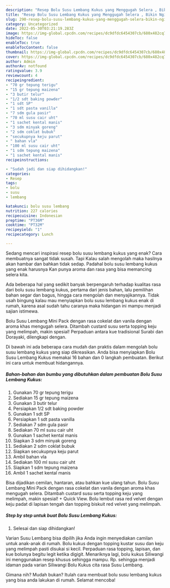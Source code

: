 ```yaml
---
description: "Resep Bolu Susu Lembang Kukus yang Menggugah Selera , Bikin Ngiler"
title: "Resep Bolu Susu Lembang Kukus yang Menggugah Selera , Bikin Ngiler"
slug: 290-resep-bolu-susu-lembang-kukus-yang-menggugah-selera-bikin-ngiler
category: Uncategorized
date: 2022-05-30T03:21:19.283Z
image: https://img-global.cpcdn.com/recipes/dc9dfdc6454307cb/680x482cq70/bolu-susu-lembang-kukus-foto-resep-utama.jpg
hideToc: false
enableToc: true
enableTocContent: false
thumbnail: https://img-global.cpcdn.com/recipes/dc9dfdc6454307cb/680x482cq70/bolu-susu-lembang-kukus-foto-resep-utama.jpg
cover: https://img-global.cpcdn.com/recipes/dc9dfdc6454307cb/680x482cq70/bolu-susu-lembang-kukus-foto-resep-utama.jpg
author: Admin
authorAv: notfound
ratingvalue: 3.9
reviewcount: 4
recipeingredient:
- "70 gr tepung terigu"
- "15 gr tepung maizena"
- "3 butir telur"
- "1/2 sdt baking powder"
- "1 sdt SP"
- "1 sdt pasta vanilla"
- "7 sdm gula pasir"
- "70 ml susu cair uht"
- "1 sachet kental manis"
- "3 sdm minyak goreng"
- "2 sdm coklat bubuk"
- "secukupnya keju parut"
- " bahan vla"
- "100 ml susu cair uht"
- "1 sdm tepung maizena"
- "1 sachet kental manis"
recipeinstructions:

- "Sudah jadi dan siap dihidangkan!"
categories:
- Resep
tags:
- bolu
- susu
- lembang

katakunci: bolu susu lembang 
nutrition: 227 calories
recipecuisine: Indonesian
preptime: "PT36M"
cooktime: "PT32M"
recipeyield: "1"
recipecategory: Lunch

---
```



Sedang mencari inspirasi resep bolu susu lembang kukus yang enak? Cara membuatnya sangat tidak susah. Tapi Kalau salah mengolah maka hasilnya akan hambar dan bahkan tidak sedap. Padahal bolu susu lembang kukus yang enak harusnya Kan punya aroma dan rasa yang bisa memancing selera kita.


Ada beberapa hal yang sedikit banyak berpengaruh terhadap kualitas rasa dari bolu susu lembang kukus, pertama dari jenis bahan, lalu pemilihan bahan segar dan bagus, hingga cara mengolah dan menyajikannya. Tidak usah bingung kalau mau menyiapkan bolu susu lembang kukus enak di rumah, karena asal sudah tahu caranya maka hidangan ini mampu menjadi sajian istimewa.

Bolu Susu Lembang Mini Pack dengan rasa cokelat dan vanila dengan aroma khas mengugah selera. Ditambah custard susu serta topping keju yang melimpah, makin spesial! Perpaduan antara kue tradisional Surabi dan Dorayaki, dilengkapi dengan.


Di bawah ini ada beberapa cara mudah dan praktis dalam mengolah bolu susu lembang kukus yang siap dikreasikan. Anda bisa menyiapkan Bolu Susu Lembang Kukus memakai 16 bahan dan 0 langkah pembuatan. Berikut ini cara untuk membuat hidangannya.

<!--inarticleads1-->

##### Bahan-bahan dan bumbu yang dibutuhkan dalam pembuatan Bolu Susu Lembang Kukus:

1. Gunakan 70 gr tepung terigu
1. Sediakan 15 gr tepung maizena
1. Gunakan 3 butir telur
1. Persiapkan 1/2 sdt baking powder
1. Gunakan 1 sdt SP
1. Persiapkan 1 sdt pasta vanilla
1. Sediakan 7 sdm gula pasir
1. Sediakan 70 ml susu cair uht
1. Gunakan 1 sachet kental manis
1. Siapkan 3 sdm minyak goreng
1. Sediakan 2 sdm coklat bubuk
1. Siapkan secukupnya keju parut
1. Ambil  bahan vla
1. Sediakan 100 ml susu cair uht
1. Siapkan 1 sdm tepung maizena
1. Ambil 1 sachet kental manis


Bisa dijadikan cemilan, hantaran, atau bahkan kue ulang tahun. Bolu Susu Lembang Mini Pack dengan rasa cokelat dan vanila dengan aroma khas mengugah selera. Ditambah custard susu serta topping keju yang melimpah, makin spesial! + Quick View. Bolu lembut rasa red velvet dengan keju padat di lapisan tengah dan topping biskuit red velvet yang melimpah. 

<!--inarticleads2-->

##### Step by step untuk buat Bolu Susu Lembang Kukus:


1. Selesai dan siap dihidangkan!

Varian Susu Lembang bisa dipilih jika Anda ingin menyediakan camilan untuk anak-anak di rumah. Bolu kukus dengan topping kustar susu dan keju yang melimpah pasti disukai si kecil. Perpaduan rasa topping, lapisan, dan kue bolunya begitu legit ketika digigit. Menariknya lagi, bolu kukus Siliwangi ini menggunakan resep khusus sehingga mampu. Rp. sehingga menjadi idaman pada varian Siliwangi Bolu Kukus cita rasa Susu Lembang. 

Gimana nih? Mudah bukan? Itulah cara membuat bolu susu lembang kukus yang bisa anda lakukan di rumah. Selamat mencoba!
